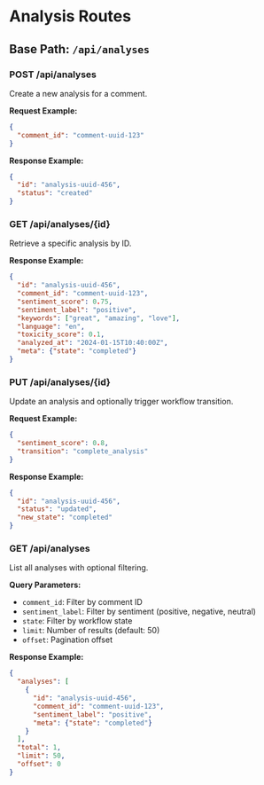 # Analysis Routes

## Base Path: `/api/analyses`

### POST /api/analyses
Create a new analysis for a comment.

**Request Example:**
```json
{
  "comment_id": "comment-uuid-123"
}
```

**Response Example:**
```json
{
  "id": "analysis-uuid-456",
  "status": "created"
}
```

### GET /api/analyses/{id}
Retrieve a specific analysis by ID.

**Response Example:**
```json
{
  "id": "analysis-uuid-456",
  "comment_id": "comment-uuid-123",
  "sentiment_score": 0.75,
  "sentiment_label": "positive",
  "keywords": ["great", "amazing", "love"],
  "language": "en",
  "toxicity_score": 0.1,
  "analyzed_at": "2024-01-15T10:40:00Z",
  "meta": {"state": "completed"}
}
```

### PUT /api/analyses/{id}
Update an analysis and optionally trigger workflow transition.

**Request Example:**
```json
{
  "sentiment_score": 0.8,
  "transition": "complete_analysis"
}
```

**Response Example:**
```json
{
  "id": "analysis-uuid-456",
  "status": "updated",
  "new_state": "completed"
}
```

### GET /api/analyses
List all analyses with optional filtering.

**Query Parameters:**
- `comment_id`: Filter by comment ID
- `sentiment_label`: Filter by sentiment (positive, negative, neutral)
- `state`: Filter by workflow state
- `limit`: Number of results (default: 50)
- `offset`: Pagination offset

**Response Example:**
```json
{
  "analyses": [
    {
      "id": "analysis-uuid-456",
      "comment_id": "comment-uuid-123",
      "sentiment_label": "positive",
      "meta": {"state": "completed"}
    }
  ],
  "total": 1,
  "limit": 50,
  "offset": 0
}
```
